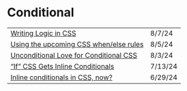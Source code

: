 # Conditional

|                                                                                                                        |         |
| ---------------------------------------------------------------------------------------------------------------------- | ------- |
| [Writing Logic in CSS](https://dev.to/iamschulz/writing-logic-in-css-3ig0?ref=dailydev)                                | 8/7/24  |
| [Using the upcoming CSS when/else rules](https://app.daily.dev/posts/using-the-upcoming-css-when-else-rules-meqd3cehz) | 8/5/24  |
| [Unconditional Love for Conditional CSS](https://app.daily.dev/posts/unconditional-love-for-conditional-css-5neaupmqx) | 8/3/24  |
| [“If” CSS Gets Inline Conditionals](https://css-tricks.com/if-css-gets-inline-conditionals/)                           | 7/13/24 |
| [Inline conditionals in CSS, now?](https://lea.verou.me/blog/2024/css-conditionals-now/)                               | 6/29/24 |
